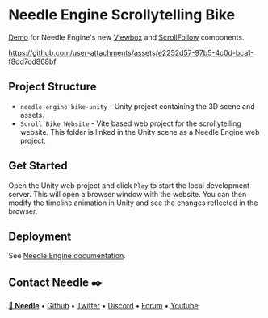# Needle Engine Scrollytelling Bike

[Demo](https://scrollytelling-bike-z23hmxb2gnu5a.needle.run/) for Needle Engine's new [Viewbox](https://engine.needle.tools/docs/api/ViewBox) and [ScrollFollow](https://engine.needle.tools/docs/api/ScrollFollow) components.



https://github.com/user-attachments/assets/e2252d57-97b5-4c0d-bca1-f8dd7cd868bf




## Project Structure

- `needle-engine-bike-unity` - Unity project containing the 3D scene and assets.
- `Scroll Bike Website` - Vite based web project for the scrollytelling website. This folder is linked in the Unity scene as a Needle Engine web project.


## Get Started
Open the Unity web project and click `Play` to start the local development server. This will open a browser window with the website. You can then modify the timeline animation in Unity and see the changes reflected in the browser.  


## Deployment

See [Needle Engine documentation](https://engine.needle.tools/docs/deployment.html).


## Contact Needle ✒️
<b>[🌵 Needle](https://needle.tools)</b> • 
[Github](https://github.com/needle-tools) • 
[Twitter](https://twitter.com/NeedleTools) • 
[Discord](https://discord.needle.tools) • 
[Forum](https://forum.needle.tools) • 
[Youtube](https://www.youtube.com/@needle-tools)
